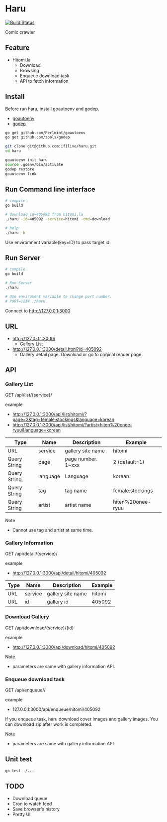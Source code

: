 # Haru

[![Build Status](https://travis-ci.org/if1live/haru.svg?branch=master)](https://travis-ci.org/if1live/haru)

Comic crawler

## Feature
* Hitomi.la
  * Download
  * Browsing
  * Enqueue download task
  * API to fetch information

## Install

Before run haru, install goautoenv and godep.

* [goautoenv](https://github.com/Perlmint/goautoenv)
* [godep](github.com/tools/godep)

```bash
go get github.com/Perlmint/goautoenv
go get github.com/tools/godep

git clone git@github.com:if1live/haru.git
cd haru

goautoenv init haru
source .goenv/bin/activate
godep restore
goautoenv link
```

## Run Command line interface
```bash
# compile
go build

# download id=405092 from hitomi.la
./haru -id=405092 -service=hitomi -cmd=download

# help
./haru -h
```

Use enviromnent variable(key=ID) to pass target id.

## Run Server
```bash
# compile
go build

# Run Server
./haru

# Use enviroment variable to change port number.
# PORT=1234 ./haru
```

Connect to http://127.0.0.1:3000

## URL
* http://127.0.0.1:3000/
  * Gallery List
* http://127.0.0.1:3000/detail.html?id=405092
  * Gallery detail page. Download or go to original reader page.

## API
### Gallery List

GET /api/list/{service}/

example
* http://127.0.0.1:3000/api/list/hitomi/?page=2&tag=female:stockings&language=korean
* http://127.0.0.1:3000/api/list/hitomi/?artist=hiten%20onee-ryuu&language=korean

| Type | Name | Description | Example |
|------|------|-------------|---------|
| URL  | service | gallery site name | hitomi |
| Query String | page | page number. 1~xxx | 2 (default=1) |
| Query String | language | Language | korean |
| Query String | tag | tag name | female:stockings |
| Query String | artist | artist name  | hiten%20onee-ryuu |

Note
* Cannot use tag and artist at same time.

### Gallery Information
GET /api/detail/{service}/<id>

example
* http://127.0.0.1:3000/api/detail/hitomi/405092

| Type | Name | Description | Example |
|------|------|-------------|---------|
| URL  | service | gallery site name | hitomi |
| URL  | id | gallery id | 405092 |

### Download Gallery
GET /api/download/{service}/{id}

example
* http://127.0.0.1:3000/api/download/hitomi/405092

Note
* parameters are same with gallery information API.

### Enqueue download task
GET /api/enqueue/<service>/<id>

example
* 127.0.0.1:3000/api/enqueue/hitomi/405092

If you enqueue task, haru download cover images and gallery images.
You can download zip after work is completed.

Note
* parameters are same with gallery information API.


## Unit test

```bash
go test ./...
```

## TODO
* Download queue
* Cron to watch feed
* Save browser's history
* Pretty UI
